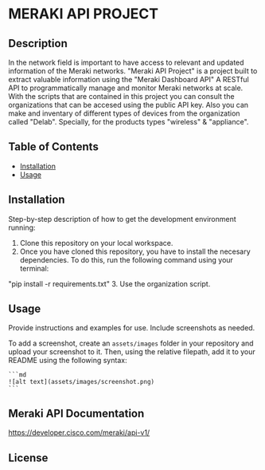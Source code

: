 # MERAKI API PROJECT

## Description

In the network field is important to have access to relevant and updated information of the Meraki networks.
"Meraki API Project" is a project built to extract valuable information using the "Meraki Dashboard API"
A RESTful API to programmatically manage and monitor Meraki networks at scale. With the scripts that are
contained in this project you can consult the organizations that can be accesed using the public API key.
Also you can make and inventary of different types of devices from the organization called "Delab". 
Specially, for the products types "wireless" & "appliance".

## Table of Contents

- [Installation](#installation)
- [Usage](#usage)

## Installation

Step-by-step description of how to get the development environment running:
1. Clone this repository on your local workspace.
2. Once you have cloned this repository, you have to install the necesary dependencies.
To do this, run the following command using your terminal:

"pip install -r requirements.txt"
3. Use the organization script.

## Usage

Provide instructions and examples for use. Include screenshots as needed.

To add a screenshot, create an `assets/images` folder in your repository and upload your screenshot to it. Then, using the relative filepath, add it to your README using the following syntax:

    ```md
    ![alt text](assets/images/screenshot.png)
    ```

## Meraki API Documentation

https://developer.cisco.com/meraki/api-v1/

## License





